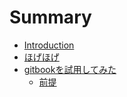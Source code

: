 # Summary

* [Introduction](README.md)
* [ほげほげ](page1.md)
* [gitbookを試用してみた](test_gitbook.md)
  * [前提](test_gitbook.md#condition)
